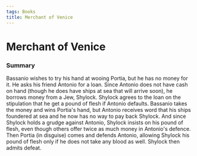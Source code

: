 ```yaml
---
tags: Books
title: Merchant of Venice
---
```


# Merchant of Venice


### Summary
Bassanio wishes to try his hand at wooing Portia, but he has no money for it. He asks his friend Antonio for a loan. Since Antonio does not have cash on hand (though he does have ships at sea that will arrive soon), he borrows money from a Jew, Shylock. Shylock agrees to the loan on the stipulation that he get a pound of flesh if Antonio defaults. Bassanio takes the money and wins Portia's hand, but Antonio receives word that his ships foundered at sea and he now has no way to pay back Shylock. And since Shylock holds a grudge against Antonio, Shylock insists on his pound of flesh, even though others offer twice as much money in Antonio's defence. Then Portia (in disguise) comes and defends Antonio, allowing Shylock his pound of flesh only if he does not take any blood as well. Shylock then admits defeat.